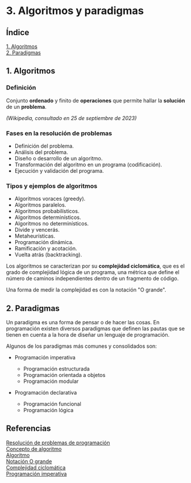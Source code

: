 # 3. Algoritmos y paradigmas

## Índice

[1. Algoritmos](#1-algoritmos)  
[2. Paradigmas](#2-paradigmas)

## 1. Algoritmos

### Definición

Conjunto **ordenado** y finito de **operaciones** que permite hallar la **solución** de un **problema**.

*(Wikipedia, consultado en 25 de septiembre de 2023)*

### Fases en la resolución de problemas

- Definición del problema.
- Análisis del problema.
- Diseño o desarrollo de un algoritmo.
- Transformación del algoritmo en un programa (codificación).
- Ejecución y validación del programa.

###  Tipos y ejemplos de algoritmos

- Algoritmos voraces (greedy).
- Algoritmos paralelos.
- Algoritmos probabilísticos.
- Algoritmos determinísticos.
- Algoritmos no determinísticos.
- Divide y vencerás.
- Metaheurísticas.
- Programación dinámica.
- Ramificación y acotación.
- Vuelta atrás (backtracking).

Los algoritmos se caracterizan por su **complejidad ciclomática**, que es el grado de complejidad lógica de un programa, una métrica que define el número de caminos independientes dentro de un fragmento de código.

Una forma de medir la complejidad es con la notación "O grande".

## 2. Paradigmas

Un paradigma es una forma de pensar o de hacer las cosas. En programación existen diversos paradigmas que definen las pautas que se tienen en cuenta a la hora de diseñar un lenguaje de programación.

Algunos de los paradigmas más comunes y consolidados son:

- Programación imperativa
  - Programación estructurada
  - Programación orientada a objetos
  - Programación modular

- Programación declarativa
  - Programación funcional
  - Programación lógica

## Referencias

[Resolución de problemas de programación](https://es.wikipedia.org/wiki/Resoluci%C3%B3n_de_problemas_de_programaci%C3%B3n)  
[Concepto de algoritmo](https://concepto.de/algoritmo-en-informatica/)  
[Algoritmo](https://es.wikipedia.org/wiki/Algoritmo)  
[Notación O grande](https://www.freecodecamp.org/espanol/news/explicacion-de-la-notacion-big-o-con-ejemplo/)  
[Complejidad ciclomática](https://es.wikipedia.org/wiki/Complejidad_ciclom%C3%A1tica)  
[Programación imperativa](https://www.ionos.mx/digitalguide/paginas-web/desarrollo-web/programacion-imperativa/)